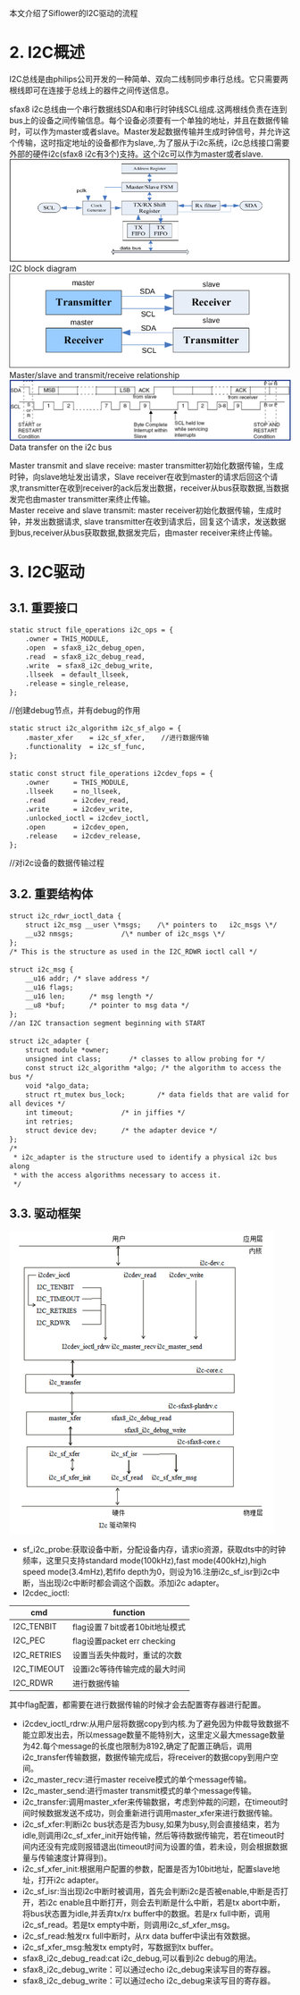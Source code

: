 
本文介绍了Siflower的I2C驱动的流程

# 2. I2C概述 

I2C总线是由philips公司开发的一种简单、双向二线制同步串行总线。它只需要两根线即可在连接于总线上的器件之间传送信息。

sfax8 i2c总线由一个串行数据线SDA和串行时钟线SCL组成.这两根线负责在连到bus上的设备之间传输信息。每个设备必须要有一个单独的地址，并且在数据传输时，可以作为master或者slave。Master发起数据传输并生成时钟信号，并允许这个传输，这时指定地址的设备都作为slave,.为了服从于i2c系统，i2c总线接口需要外部的硬件i2c(sfax8 i2c有3个)支持。这个i2c可以作为master或者slave.
![](./images/i2c_1.png)
I2C block diagram  
![](./images/i2c_2.png)
Master/slave and transmit/receive relationship
![](./images/i2c_3.png)
Data transfer on the i2c bus

Master transmit and slave receive: master transmitter初始化数据传输，生成时钟，向slave地址发出请求，Slave receiver在收到master的请求后回这个请求,transmitter在收到receiver的ack后发出数据，receiver从bus获取数据,当数据发完也由master transmitter来终止传输。  
Master receive and slave transmit: master receiver初始化数据传输，生成时钟，并发出数据请求, slave transmitter在收到请求后，回复这个请求，发送数据到bus,receiver从bus获取数据,数据发完后，由master receiver来终止传输。

# 3. I2C驱动 

## 3.1. 重要接口 

	static struct file_operations i2c_ops = {  
	    .owner = THIS_MODULE,  
	    .open  = sfax8_i2c_debug_open,  
	    .read  = sfax8_i2c_debug_read,  
	    .write  = sfax8_i2c_debug_write,  
	    .llseek  = default_llseek,  
	    .release = single_release,  
	};  
//创建debug节点，并有debug的作用

	static struct i2c_algorithm i2c_sf_algo = {  
	    .master_xfer    = i2c_sf_xfer,    //进行数据传输  
	    .functionality  = i2c_sf_func,  
	};  

	static const struct file_operations i2cdev_fops = {  
	    .owner      = THIS_MODULE,  
	    .llseek     = no_llseek,  
	    .read       = i2cdev_read,  
	    .write      = i2cdev_write,    
	    .unlocked_ioctl = i2cdev_ioctl,  
	    .open       = i2cdev_open,  
	    .release    = i2cdev_release,  
	};  
//对i2c设备的数据传输过程
  
## 3.2. 重要结构体 

	struct i2c_rdwr_ioctl_data {  
	    struct i2c_msg __user \*msgs;    /\* pointers to   i2c_msgs \*/  
	    __u32 nmsgs;            /\* number of i2c_msgs \*/  
	};  
	/* This is the structure as used in the I2C_RDWR ioctl call */ 
 
	struct i2c_msg {  
	    __u16 addr; /* slave address */  
	    __u16 flags;  
	    __u16 len;      /* msg length */  
	    __u8 *buf;      /* pointer to msg data */  
	};  
	//an I2C transaction segment beginning with START  

	struct i2c_adapter {                                                         
	    struct module *owner;                                                    
	    unsigned int class;       /* classes to allow probing for */             
	    const struct i2c_algorithm *algo; /* the algorithm to access the bus */  
	    void *algo_data;                                                                                                                                                       
	    struct rt_mutex bus_lock;        /* data fields that are valid for all devices */                                                                                                               
	    int timeout;            /* in jiffies */                               
	    int retries;                                                           
	    struct device dev;      /* the adapter device */                                                                                                                     
	};                                                                         
	/*                                                                         
	 * i2c_adapter is the structure used to identify a physical i2c bus along  
	 * with the access algorithms necessary to access it.                      
	 */ 
 
## 3.3. 驱动框架
 
![](./images/i2c_4.png)
- sf\_i2c\_probe:获取设备中断，分配设备内存，请求io资源，获取dts中的时钟频率，这里只支持standard mode(100kHz),fast mode(400kHz),high speed mode(3.4mHz),若fifo depth为0，则设为16.注册i2c\_sf\_isr到i2c中断，当出现i2c中断时都会调这个函数。添加i2c adapter。  
- I2cdec\_ioctl:  

| cmd | function |  
| --- | -------- |  
| I2C\_TENBIT | flag设置７bit或者10bit地址模式 |  
| I2C\_PEC | flag设置packet err checking |  
| I2C\_RETRIES | 设置当丢失仲裁时，重试的次数 |  
| I2C\_TIMEOUT | 设置i2c等待传输完成的最大时间 |  
| I2C\_RDWR | 进行数据传输 |  
其中flag配置，都需要在进行数据传输的时候才会去配置寄存器进行配置。  

- i2cdev\_ioctl\_rdrw:从用户层将数据copy到内核.为了避免因为仲裁导致数据不能立即发出去，所以message数量不能特别大，这里定义最大message数量为42.每个message的长度也限制为8192,确定了配置正确后，调用i2c\_transfer传输数据，数据传输完成后，将receiver的数据copy到用户空间。  
- i2c\_master\_recv:进行master receive模式的单个message传输。  
- I2c\_master\_send:进行master transmit模式的单个message传输。  
- i2c\_transfer:调用master\_xfer来传输数据，考虑到仲裁的问题，在timeout时间时候数据发送不成功，则会重新进行调用master\_xfer来进行数据传输。  
- i2c\_sf\_xfer:判断i2c bus状态是否为busy,如果为busy,则会直接结束，若为idle,则调用i2c\_sf\_xfer\_init开始传输，然后等待数据传输完，若在timeout时间内还没有完成则报错退出(timeout时间为设置的值，若未设，则会根据数据量与传输速度计算得到)。    
- i2c\_sf\_xfer\_init:根据用户配置的参数，配置是否为10bit地址，配置slave地址，打开i2c adapter。    
- i2c\_sf\_isr:当出现i2c中断时被调用，首先会判断i2c是否被enable,中断是否打开，若i2c enable且中断打开，则会去判断是什么中断，若是tx abort中断，将bus状态置为idle,并丢弃tx/rx buffer中的数据。若是rx full中断，调用i2c\_sf\_read。若是tx empty中断，则调用i2c\_sf\_xfer\_msg。  
- i2c\_sf\_read:触发rx full中断时，从rx data buffer中读出有效数据。    
- i2c\_sf\_xfer\_msg:触发tx empty时，写数据到tx buffer。  
- sfax8\_i2c\_debug\_read:cat i2c\_debug,可以看到i2c debug的用法。
- sfax8\_i2c\_debug\_write：可以通过echo i2c\_debug来读写目的寄存器。
- sfax8_i2c_debug_write：可以通过echo i2c_debug来读写目的寄存器。

